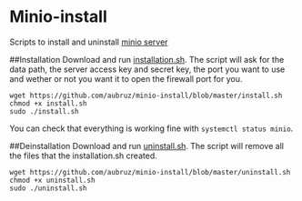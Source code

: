 # Minio-install
Scripts to install and uninstall [minio server](https://docs.min.io/)

##Installation
Download and run [installation.sh](https://github.com/aubruz/minio-install/blob/master/install.sh). The script will ask for the data path, the server access key and secret key, the port you want to use and wether or not you want it to open the firewall port for you.
```
wget https://github.com/aubruz/minio-install/blob/master/install.sh
chmod +x install.sh
sudo ./install.sh
```

You can check that everything is working fine with `systemctl status minio`.

##Deinstallation
Download and run [uninstall.sh](https://github.com/aubruz/minio-install/blob/master/uninstall.sh). The script will remove all the files that the installation.sh created.

```
wget https://github.com/aubruz/minio-install/blob/master/uninstall.sh
chmod +x uninstall.sh
sudo ./uninstall.sh
```
